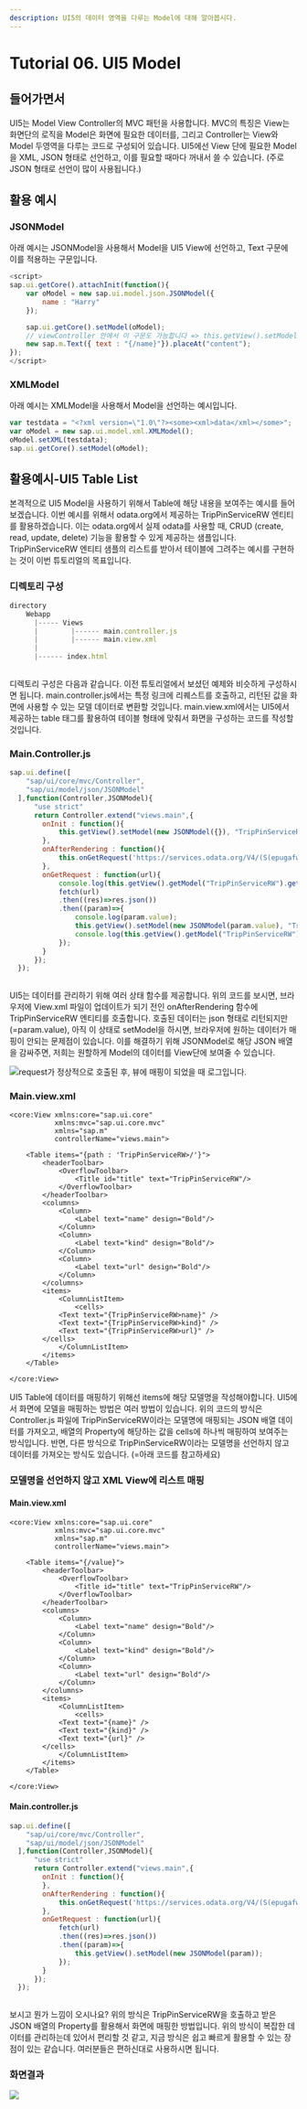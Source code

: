 ```yaml
---
description: UI5의 데이터 영역을 다루는 Model에 대해 알아봅시다.
---
```


# Tutorial 06. UI5 Model

## 들어가면서

UI5는 Model View Controller의 MVC 패턴을 사용합니다. MVC의 특징은 View는 화면단의 로직을 Model은 화면에 필요한 데이터를, 그리고 Controller는 View와 Model 두영역을 다루는 코드로 구성되어 있습니다. UI5에선 View 단에 필요한 Model을 XML, JSON 형태로 선언하고, 이를 필요할 때마다 꺼내서 쓸 수 있습니다. \(주로 JSON 형태로 선언이 많이 사용됩니다.\)

## 활용 예시

### JSONModel

아래 예시는 JSONModel을 사용해서 Model을 UI5 View에 선언하고, Text 구문에 이를 적용하는 구문입니다.

```javascript
<script>
sap.ui.getCore().attachInit(function(){
    var oModel = new sap.ui.model.json.JSONModel({
        name : "Harry"
    });

    sap.ui.getCore().setModel(oModel);
    // viewController 안에서 이 구문도 가능합니다 => this.getView().setModel(oModel);
    new sap.m.Text({ text : "{/name}"}).placeAt("content");
});
</script>
```

### XMLModel

아래 예시는 XMLModel을 사용해서 Model을 선언하는 예시입니다.

```javascript
var testdata = "<?xml version=\"1.0\"?><some><xml>data</xml></some>";
var oModel = new sap.ui.model.xml.XMLModel();
oModel.setXML(testdata);
sap.ui.getCore().setModel(oModel);
```

## 활용예시-UI5 Table List 

본격적으로 UI5 Model을 사용하기 위해서 Table에 해당 내용을 보여주는 예시를 들어보겠습니다. 이번 예시를 위해서 odata.org에서 제공하는 TripPinServiceRW 엔티티를 활용하겠습니다. 이는 odata.org에서 실제 odata를 사용할 때, CRUD \(create, read, update, delete\) 기능을 활용할 수 있게 제공하는 샘플입니다. TripPinServiceRW 엔티티 샘플의 리스트를 받아서 테이블에 그려주는 예시를 구현하는 것이 이번 튜토리얼의 목표입니다.

### 디렉토리 구성

```javascript
directory
    Webapp
      |----- Views
      |        |------ main.controller.js
      |        |------ main.view.xml
      |
      |------ index.html
      
```

디렉토리 구성은 다음과 같습니다. 이전 튜토리얼에서 보셨던 예제와 비슷하게 구성하시면 됩니다. main.controller.js에서는 특정 링크에 리퀘스트를 호출하고, 리턴된 값을 화면에 사용할 수 있는 모델 데이터로 변환할 것입니다. main.view.xml에서는 UI5에서 제공하는 table 태그를 활용하여 테이블 형태에 맞춰서 화면을 구성하는 코드를 작성할 것입니다.

### Main.Controller.js 

```javascript
sap.ui.define([
    "sap/ui/core/mvc/Controller",
    "sap/ui/model/json/JSONModel"
  ],function(Controller,JSONModel){
      "use strict"
      return Controller.extend("views.main",{
        onInit : function(){
            this.getView().setModel(new JSONModel({}), "TripPinServiceRW");
        },
        onAfterRendering : function(){
            this.onGetRequest('https://services.odata.org/V4/(S(epugafwj5m0rg30yoxbtltlk))/TripPinServiceRW/?$format=json');
        },
        onGetRequest : function(url){
            console.log(this.getView().getModel("TripPinServiceRW").getData());
            fetch(url)
            .then((res)=>res.json())
            .then((param)=>{
                console.log(param.value);
                this.getView().setModel(new JSONModel(param.value), "TripPinServiceRW");
                console.log(this.getView().getModel("TripPinServiceRW"));
            });
        }
      });
  });
  
```

UI5는 데이터를 관리하기 위해 여러 상태 함수를 제공합니다. 위의 코드를 보시면, 브라우저에 View.xml 파일이 업데이트가 되기 전인 onAfterRendering 함수에 TripPinServiceRW 엔티티를 호출합니다. 호출된 데이터는 json 형태로 리턴되지만\(=param.value\), 아직 이 상태로 setModel을 하시면, 브라우저에 원하는 데이터가 매핑이 안되는 문제점이 있습니다. 이를 해결하기 위해 JSONModel로 해당 JSON 배열을 감싸주면, 저희는 원할하게 Model의 데이터를 View단에 보여줄 수 있습니다.

![request&#xAC00; &#xC815;&#xC0C1;&#xC801;&#xC73C;&#xB85C; &#xD638;&#xCD9C;&#xB41C; &#xD6C4;, &#xBDF0;&#xC5D0; &#xB9E4;&#xD551;&#xC774; &#xB418;&#xC5C8;&#xC744; &#xB54C; &#xB85C;&#xADF8;&#xC785;&#xB2C8;&#xB2E4;.](../../.gitbook/assets/image%20%282%29.png)

### Main.view.xml

```markup
<core:View xmlns:core="sap.ui.core"
           xmlns:mvc="sap.ui.core.mvc"
           xmlns="sap.m"
           controllerName="views.main">

    <Table items="{path : 'TripPinServiceRW>/'}">
	    <headerToolbar>
            <OverflowToolbar>
                <Title id="title" text="TripPinServiceRW"/>
            </OverflowToolbar>
        </headerToolbar>
        <columns>
            <Column>
                <Label text="name" design="Bold"/>
            </Column>
            <Column>
                <Label text="kind" design="Bold"/>
            </Column>
            <Column>
                <Label text="url" design="Bold"/>
            </Column>
        </columns>
        <items>
			<ColumnListItem>
				<cells>
            <Text text="{TripPinServiceRW>name}" />
            <Text text="{TripPinServiceRW>kind}" />
            <Text text="{TripPinServiceRW>url}" />
        </cells>
			</ColumnListItem>
    	</items>
    </Table>
    
</core:View>
```

UI5 Table에 데이터를 매핑하기 위해선 items에 해당 모델명을 작성해야합니다. UI5에서 화면에 모델을 매핑하는 방법은 여러 방법이 있습니다. 위의 코드의 방식은 Controller.js 파일에 TripPinServiceRW이라는 모델명에 매핑되는 JSON 배열 데이터를 가져오고, 배열의 Property에 해당하는 값을 cells에 하나씩 매핑하여 보여주는 방식입니다. 반면, 다른 방식으로 TripPinServiceRW이라는 모델명을 선언하지 않고 데이터를 가져오는 방식도 있습니다. \(=아래 코드를 참고하세요\)

### 모델명을 선언하지 않고 XML View에 리스트 매핑

#### Main.view.xml

```markup
<core:View xmlns:core="sap.ui.core"
           xmlns:mvc="sap.ui.core.mvc"
           xmlns="sap.m"
           controllerName="views.main">

    <Table items="{/value}">
	    <headerToolbar>
            <OverflowToolbar>
                <Title id="title" text="TripPinServiceRW"/>
            </OverflowToolbar>
        </headerToolbar>
        <columns>
            <Column>
                <Label text="name" design="Bold"/>
            </Column>
            <Column>
                <Label text="kind" design="Bold"/>
            </Column>
            <Column>
                <Label text="url" design="Bold"/>
            </Column>
        </columns>
        <items>
			<ColumnListItem>
				<cells>
            <Text text="{name}" />
            <Text text="{kind}" />
            <Text text="{url}" />
        </cells>
			</ColumnListItem>
    	</items>
    </Table>
    
</core:View>
```

#### Main.controller.js

```javascript
sap.ui.define([
    "sap/ui/core/mvc/Controller",
    "sap/ui/model/json/JSONModel"
  ],function(Controller,JSONModel){
      "use strict"
      return Controller.extend("views.main",{
        onInit : function(){
        },
        onAfterRendering : function(){
            this.onGetRequest('https://services.odata.org/V4/(S(epugafwj5m0rg30yoxbtltlk))/TripPinServiceRW/?$format=json');
        },
        onGetRequest : function(url){
            fetch(url)
            .then((res)=>res.json())
            .then((param)=>{
                this.getView().setModel(new JSONModel(param));
            });
        }
      });
  });
  
```

보시고 뭔가 느낌이 오시나요? 위의 방식은 TripPinServiceRW을 호출하고 받은 JSON 배열의 Property를 활용해서 화면에 매핑한 방법입니다. 위의 방식이 복잡한 데이터를 관리하는데 있어서 편리할 것 같고, 지금 방식은 쉽고 빠르게 활용할 수 있는 장점이 있는 같습니다. 여러분들은 편하신대로 사용하시면 됩니다.

### 화면결과

![](../../.gitbook/assets/tableview%20%281%29.PNG)

